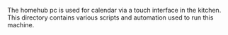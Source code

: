 The homehub pc is used for calendar via a touch interface in the kitchen. This directory contains various scripts and automation used to run this machine.